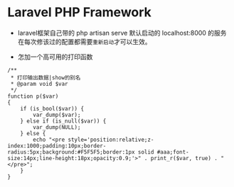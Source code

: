 # Laravel PHP Framework

- laravel框架自己带的 php artisan serve  默认启动的 localhost:8000 的服务 在每次修该过的配置都需要`重新启动`才可以生效。

- 怎加一个高可用的打印函数

```
/**
 * 打印输出数据|show的别名
 * @param void $var
 */
function p($var)
{
    if (is_bool($var)) {
        var_dump($var);
    } else if (is_null($var)) {
        var_dump(NULL);
    } else {
        echo "<pre style='position:relative;z-index:1000;padding:10px;border-radius:5px;background:#F5F5F5;border:1px solid #aaa;font-size:14px;line-height:18px;opacity:0.9;'>" . print_r($var, true) . "</pre>";
    }
}
```


